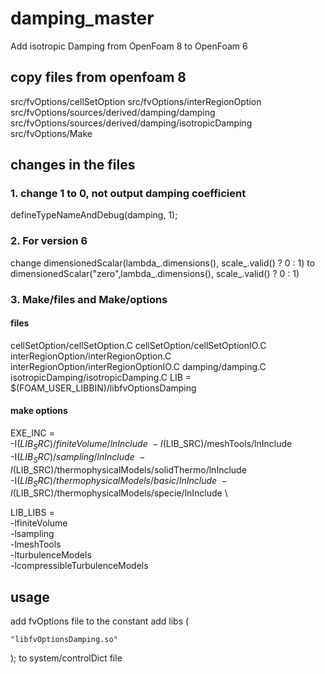 # damping_master
Add isotropic Damping from OpenFoam 8 to OpenFoam 6
## copy files from openfoam 8
src/fvOptions/cellSetOption
src/fvOptions/interRegionOption
src/fvOptions/sources/derived/damping/damping
src/fvOptions/sources/derived/damping/isotropicDamping
src/fvOptions/Make
## changes in the files

### 1. change 1 to 0, not output damping coefficient
defineTypeNameAndDebug(damping, 1); 
### 2. For version 6
change
dimensionedScalar(lambda_.dimensions(), scale_.valid() ? 0 : 1)
to
dimensionedScalar("zero",lambda_.dimensions(), scale_.valid() ? 0 : 1)
### 3. Make/files and Make/options
#### files
cellSetOption/cellSetOption.C
cellSetOption/cellSetOptionIO.C
interRegionOption/interRegionOption.C
interRegionOption/interRegionOptionIO.C
damping/damping.C
isotropicDamping/isotropicDamping.C
LIB = $(FOAM_USER_LIBBIN)/libfvOptionsDamping
#### make options
EXE_INC = \
    -I$(LIB_SRC)/finiteVolume/lnInclude \
    -I$(LIB_SRC)/meshTools/lnInclude \
    -I$(LIB_SRC)/sampling/lnInclude \
    -I$(LIB_SRC)/thermophysicalModels/solidThermo/lnInclude \
    -I$(LIB_SRC)/thermophysicalModels/basic/lnInclude \
    -I$(LIB_SRC)/thermophysicalModels/specie/lnInclude \

LIB_LIBS = \
    -lfiniteVolume \
    -lsampling \
    -lmeshTools \
    -lturbulenceModels \
    -lcompressibleTurbulenceModels
   
## usage
add fvOptions file to the constant
add 
libs
(
    
    "libfvOptionsDamping.so"

);
to system/controlDict file

